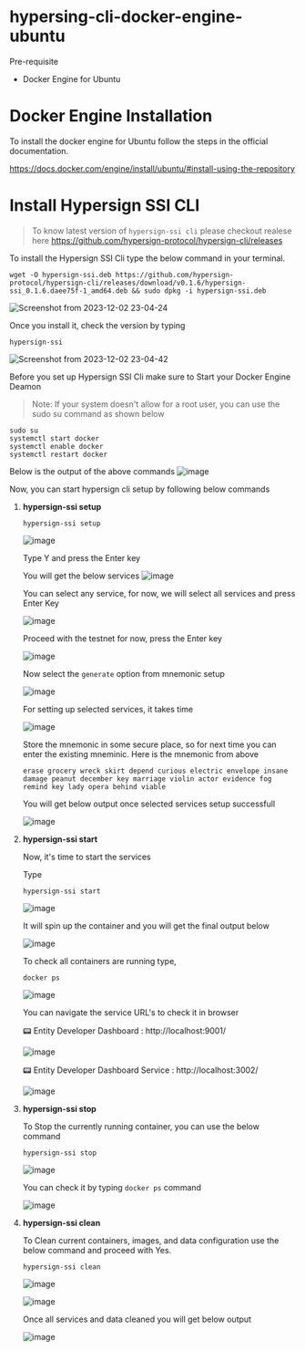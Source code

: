 # hypersing-cli-docker-engine-ubuntu

Pre-requisite
  - Docker Engine for Ubuntu

# Docker Engine Installation 

To install the docker engine for Ubuntu follow the steps in the official documentation.

  https://docs.docker.com/engine/install/ubuntu/#install-using-the-repository

# Install Hypersign SSI CLI

> To know latest version of ```hypersign-ssi cli``` please checkout realese here
  https://github.com/hypersign-protocol/hypersign-cli/releases

To install the Hypersign SSI Cli type the below command in your terminal.
```
wget -O hypersign-ssi.deb https://github.com/hypersign-protocol/hypersign-cli/releases/download/v0.1.6/hypersign-ssi_0.1.6.daee75f-1_amd64.deb && sudo dpkg -i hypersign-ssi.deb
```
![Screenshot from 2023-12-02 23-04-24](https://github.com/Raj6939/hypersing-cli-docker-engine-ubuntu/assets/67961128/5b4fe133-109f-4110-9fbd-6e5e203a92e8)

Once you install it, check the version by typing 
```
hypersign-ssi
```
![Screenshot from 2023-12-02 23-04-42](https://github.com/Raj6939/hypersing-cli-docker-engine-ubuntu/assets/67961128/3bb010f6-1811-4228-ada3-8377bda4ebde)

Before you set up Hypersign SSI Cli make sure to Start your Docker Engine Deamon
> Note: If your system doesn't allow for a root user, you can use the sudo su command as shown below

```
sudo su
systemctl start docker
systemctl enable docker
systemctl restart docker
```
Below is the output of the above commands
![image](https://github.com/Raj6939/hypersing-cli-docker-engine-ubuntu/assets/67961128/27cd90ff-931e-4d71-98a0-2a0433f53f10)

Now, you can start hypersign cli setup by following below commands

1. **hypersign-ssi setup**
   ```
   hypersign-ssi setup         
   ```
   
   ![image](https://github.com/Raj6939/hypersing-cli-docker-engine-ubuntu/assets/67961128/0ef21df3-c854-4790-aec3-4abccc8b8289)

   Type Y and press the Enter key

   You will get the below services
   ![image](https://github.com/Raj6939/hypersing-cli-docker-engine-ubuntu/assets/67961128/efccc0d8-7aed-4b18-93c8-d2e3c9d8194b)

   You can select any service, for now, we will select all services and press Enter Key

   ![image](https://github.com/Raj6939/hypersing-cli-docker-engine-ubuntu/assets/67961128/a1022124-76fa-4a84-abf4-5f2f93cb9cad)

   Proceed with the testnet for now, press the Enter key

   ![image](https://github.com/Raj6939/hypersing-cli-docker-engine-ubuntu/assets/67961128/07ff6edb-710c-465d-976b-9f9c16571f57)

   Now select the ```generate``` option from mnemonic setup

   ![image](https://github.com/Raj6939/hypersing-cli-docker-engine-ubuntu/assets/67961128/8ee8b574-fce6-4ba2-a5ad-b32c64d687e5)

   For setting up selected services, it takes time

   ![image](https://github.com/Raj6939/hypersing-cli-docker-engine-ubuntu/assets/67961128/d25b2fcd-6d01-4992-bbc3-5581c295a39b)

   Store the mnemonic in some secure place, so for next time you can enter the existing mneminic.
   Here is the mnemonic from above
   ```
   erase grocery wreck skirt depend curious electric envelope insane damage peanut december key marriage violin actor evidence fog remind key lady opera behind viable
   ```

   You will get below output once selected services setup successfull

   ![image](https://github.com/Raj6939/hypersing-cli-docker-engine-ubuntu/assets/67961128/3b11548c-f247-4dd6-bdd3-547b2c2ba479)

2. **hypersign-ssi start**
   
   Now, it's time to start the services

   Type
   ```
   hypersign-ssi start
   ```

   ![image](https://github.com/Raj6939/hypersing-cli-docker-engine-ubuntu/assets/67961128/5968efe8-ba2c-412b-905a-c3b266aae0a0)

   It will spin up the container and you will get the final output below

   ![image](https://github.com/Raj6939/hypersing-cli-docker-engine-ubuntu/assets/67961128/9431b665-2f12-40f9-ad2c-4fedf0eaa198)

   To check all containers are running type,
   ```
   docker ps
   ```

   ![image](https://github.com/Raj6939/hypersing-cli-docker-engine-ubuntu/assets/67961128/a9d8c0f9-6f69-499b-8bdb-07318397d691)

   You can navigate the service URL's to check it in browser

   📟 Entity Developer Dashboard : http://localhost:9001/

   ![image](https://github.com/Raj6939/hypersing-cli-docker-engine-ubuntu/assets/67961128/13bf0e4f-9083-47c7-841e-489c5a491b35)
   
   📟 Entity Developer Dashboard Service : http://localhost:3002/

   ![image](https://github.com/Raj6939/hypersing-cli-docker-engine-ubuntu/assets/67961128/a8b00644-24ff-47f1-9d50-9ee5379d1f16)

3. **hypersign-ssi stop**

   To Stop the currently running container, you can use the below command

   ```
   hypersign-ssi stop
   ```

   ![image](https://github.com/Raj6939/hypersing-cli-docker-engine-ubuntu/assets/67961128/07e49831-7938-4805-80b6-5a1d2567fcf2)

   You can check it by typing ```docker ps``` command

   ![image](https://github.com/Raj6939/hypersing-cli-docker-engine-ubuntu/assets/67961128/54fbb329-72a9-4a16-b369-2d80c15c8b14)

4. **hypersign-ssi clean**

   To Clean current containers, images, and data configuration use the below command and proceed with Yes.

   ```
   hypersign-ssi clean
   ```
   ![image](https://github.com/Raj6939/hypersing-cli-docker-engine-ubuntu/assets/67961128/5754e2c2-5a76-486c-a84c-b606d1ed2edd) 

   ![image](https://github.com/Raj6939/hypersing-cli-docker-engine-ubuntu/assets/67961128/ba86c889-4548-4215-8776-f805b064f77a)

   Once all services and data cleaned you will get below output
   
   ![image](https://github.com/Raj6939/hypersing-cli-docker-engine-ubuntu/assets/67961128/b7bbf222-9461-4e63-ac44-070182a2b488)



  

   


   


    


   
   

  

   

   

   
   
   
   


   



   

   









   
